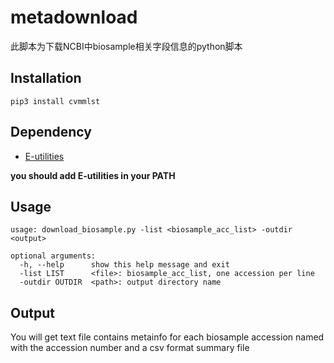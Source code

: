 # metadownload
此脚本为下载NCBI中biosample相关字段信息的python脚本


## Installation
```
pip3 install cvmmlst
```

## Dependency
- [E-utilities](https://www.ncbi.nlm.nih.gov/books/NBK179288/)

**you should add E-utilities in your PATH**

## Usage

```
usage: download_biosample.py -list <biosample_acc_list> -outdir <output>

optional arguments:
  -h, --help      show this help message and exit
  -list LIST      <file>: biosample_acc_list, one accession per line
  -outdir OUTDIR  <path>: output directory name
```

## Output

You will get text file contains metainfo for each biosample accession named with the accession number and a csv format summary file
